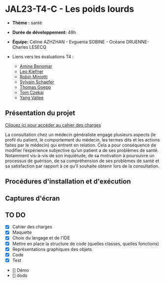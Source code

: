 # JAL23-T4-C - Les poids lourds
- **Thème :** santé
- **Durée de développement:** 48h
- **Équipe:** Céline AZHZHAN -  Evguenia SOBINE  - Océane DRUENNE- Charles LESECQ

- Liens vers les évaluations T4 :
  - [Amine Benomar](./Evaluation-T4-Amine_Benomar.md)
  - [Leo Kiefner](./Evaluation-T4-Leo_Kiefner.md)
  - [Robin Miniotti](./Evaluation-T4-Robin_Miniotti.md)
  - [Sylvain Schaefer](./Evaluation-T4-Sylvain_Schaefer.md)
  - [Thomas Goepp](./Evaluation-T4-Thomas_Goepp.md)
  - [Tom Czekaj](./Evaluation-T4-Tom_Czekajr.md)
  - [Yang Vallee](./Evaluation-T4-Yang_Vallee.md)

## Présentation du projet

[Cliquez ici pour accéder au cahier des charges](https://docs.google.com/document/d/1GmWBujbzeklmEQx1wWjIJXjE_vVKne9LEX8vSMA8reQ/edit#&)

La consultation chez un médecin généraliste engage plusieurs aspects (le profil du patient, le comportement du médecin, les termes dits et les actions faites par le médecin) qui entrent en relation. Cela a pour conséquence de modifier l’expérience subjective qu’un patient a de ses problèmes de santé. Notamment vis-à-vis de son inquiétude, de sa motivation à poursuivre un processus de guérison, de sa compréhension de ses problèmes de santé et sa satisfaction par rapport à ce qu’il souhaite obtenir lors de la consultation. 

## Procédures d'installation et d'exécution

## Captures d'écran

## TO DO 
- [X] Cahier des charges 
- [X] Maquette 
- [X] Choix du langage et de l'IDE 
- [X] Mettre en place la structure de code (quelles classes, quelles fonctions)
- [X] Représentations graphiques des objets 
- [X] Code 
- [X] Test 
- [] Démo 
- [] dodo

